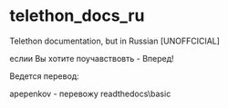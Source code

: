 # telethon_docs_ru
Telethon documentation, but in Russian [UNOFFCICIAL]

еслии Вы хотите поучавствовть - Вперед!

Ведется перевод:

apepenkov -  перевожу readthedocs\basic






